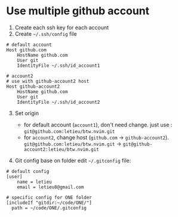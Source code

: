 # Use multiple github account

1. Create each ssh key for each account
2. Create `~/.ssh/config` file
```sshconfig
# default account
Host github.com
	HostName github.com
	User git
	IdentityFile ~/.ssh/id_account1

# account2
# use with github-account2 host
Host github-account2
	HostName github.com
	User git
	IdentityFile ~/.ssh/id_account2
```
3. Set origin
    - for default account (`account1`), don't need change.
        just use : `git@github.com:letieu/btw.nvim.git`
    - for `account2`, change host (`github.com` -> `github-account2`).
        `git@github.com:letieu/btw.nvim.git` -> `git@github-account2:letieu/btw.nvim.git`

4. Git config base on folder
edit `~/.gitconfig` file:
```gitconfig
# default config
[user]
	name = letieu
	email = letieu8@gmail.com

# specific config for ONE folder
[includeIf "gitdir:~/code/ONE/"]
  path = ~/code/ONE/.gitconfig

```
